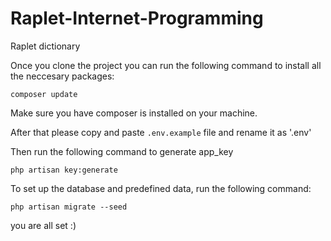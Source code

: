 # Raplet-Internet-Programming
Raplet dictionary

Once you clone the project you can run the following command to install all the neccesary packages:

```
composer update

```
Make sure you have composer is installed on your machine.

After that please copy and paste `.env.example` file and rename it as '.env'

Then run the following command to generate app_key

```
php artisan key:generate

```

To set up the database and predefined data, run the following command:

```
php artisan migrate --seed
```

you are all set :)
